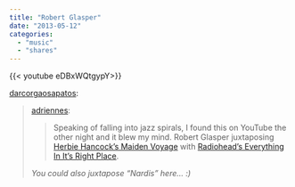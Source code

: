 ```yaml
---
title: "Robert Glasper"
date: "2013-05-12"
categories:
  - "music"
  - "shares"
---
```


<div style="width: 70vw;">{{< youtube eDBxWQtgypY>}}</div>

[darcorgaosapatos](http://darcorgaosapatos.tumblr.com/post/50247686758/adriennes-speaking-of-falling-into-jazz):

> [adriennes](http://xoxoadrienne.com/post/50181731524/speaking-of-falling-into-jazz-spirals-i-found):
>
> > Speaking of falling into jazz spirals, I found this on YouTube the other night and it blew my mind. Robert Glasper juxtaposing [Herbie Hancock’s Maiden Voyage](http://youtu.be/hwmRQ0PBtXU) with [Radiohead’s Everything In It’s Right Place](http://youtu.be/onRk0sjSgFU).
>
> _You could also juxtapose “Nardis” here… :)_
